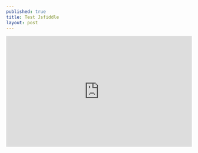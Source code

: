 ```yaml
---
published: true
title: Test Jsfiddle
layout: post
---
```

<iframe width="100%" height="300" src="https://jsfiddle.net/qwzxc129/r1Lu8vte/embedded/result,html,css/" allowfullscreen="allowfullscreen" frameborder="0"></iframe>
